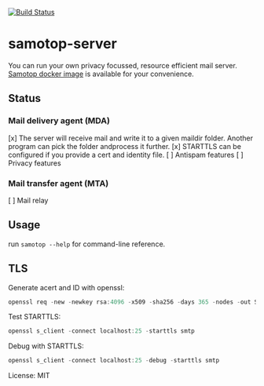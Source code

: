 [![Build Status](https://gitlab.com/BrightOpen/BackYard/Samotop/badges/develop/pipeline.svg)](https://gitlab.com/BrightOpen/BackYard/Samotop/commits/master)

# samotop-server

You can run your own privacy focussed, resource efficient mail server. [Samotop docker image](https://hub.docker.com/r/brightopen/samotop) is available for your convenience.

## Status

### Mail delivery agent (MDA)

[x] The server will receive mail and write it to a given maildir folder. Another program can pick the folder andprocess it further.
[x] STARTTLS can be configured if you provide a cert and identity file.
[ ] Antispam features
[ ] Privacy features

### Mail transfer agent (MTA)

[ ] Mail relay

## Usage

run `samotop --help` for command-line reference.

## TLS

Generate acert and ID with openssl:
```rust
openssl req -new -newkey rsa:4096 -x509 -sha256 -days 365 -nodes -out Samotop.crt -keyout Samotop.key
```

Test STARTTLS:
```rust
openssl s_client -connect localhost:25 -starttls smtp
```

Debug with STARTTLS:
```rust
openssl s_client -connect localhost:25 -debug -starttls smtp
```

License: MIT
